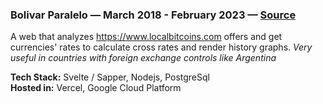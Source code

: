 ### Bolivar Paralelo — March 2018 - February 2023 — [Source](https://github.com/madacol/bolivarparalelo)

  A web that analyzes <https://www.localbitcoins.com> offers and get currencies' rates to calculate cross rates and render history graphs. *Very useful in countries with foreign exchange controls like Argentina*

  **Tech Stack:** Svelte / Sapper, Nodejs, PostgreSql\
  **Hosted in:** Vercel, Google Cloud Platform